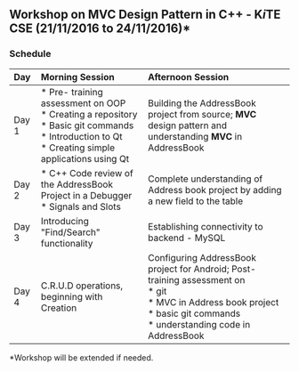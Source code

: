 ## Workshop on MVC  Design Pattern in C++ - K*i*TE CSE (21/11/2016 to 24/11/2016)* 
### Schedule
| Day   |Morning Session|Afternoon Session| 
|:----- |:--------------|:----------------|
| Day 1 |* Pre- training assessment on OOP <br/>* Creating a repository<br/>* Basic git commands<br/>* Introduction to Qt <br/>* Creating simple applications using Qt |Building the AddressBook project from source; **MVC** design pattern and understanding **MVC** in AddressBook | 
|Day 2 |* C++ Code review of the AddressBook Project in a Debugger<br/>* Signals and Slots | Complete understanding of Address book project by adding a new field to the table | 
|Day 3 |Introducing  "Find/Search"  functionality | Establishing connectivity to backend  - MySQL |
|Day 4 |C.R.U.D operations, beginning with Creation| Configuring AddressBook project for Android; Post-training assessment on<br/> * git<br/> * MVC in Address book project<br/> * basic git commands<br/> * understanding code in AddressBook |

*Workshop will be extended if needed.